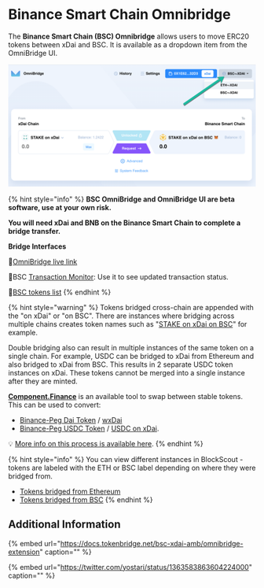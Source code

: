 # Binance Smart Chain Omnibridge

The **Binance Smart Chain \(BSC\) Omnibridge** allows users to move ERC20 tokens between xDai and BSC. It is available as a dropdown item from the OmniBridge UI.

![](../../../.gitbook/assets/bsc-ui.png)

{% hint style="info" %}
**BSC OmniBridge and OmniBridge UI are beta software, use at your own risk.**

**You will need xDai and BNB on the Binance Smart Chain to complete a bridge transfer.**

**Bridge Interfaces**

🌉[OmniBridge live link](https://omni.xdaichain.com/bridge)

🌉BSC [Transaction Monitor](https://alm-bsc-xdai.herokuapp.com/): Use it to see updated transaction status.

🌉[BSC tokens list](https://blockscout.com/xdai/mainnet/bridged-tokens/bsc)
{% endhint %}

{% hint style="warning" %}
Tokens bridged cross-chain are appended with the "on xDai" or "on BSC". There are instances where bridging across multiple chains creates token names such as "[STAKE on xDai on BSC](https://www.bscscan.com/token/0x24e5cf4a0577563d4e7761d14d53c8d0b504e337)" for example.

Double bridging also can result in multiple instances of the same token on a single chain. For example, USDC can be bridged to xDai from Ethereum and also bridged to xDai from BSC. This results in 2 separate USDC token instances on xDai. These tokens cannot be merged into a single instance after they are minted.

[**Component.Finance**](https://xdai.component.finance/) is an available tool to swap between stable tokens. This can be used to convert:

* [Binance-Peg Dai Token](https://bscscan.com/token/0x1af3f329e8be154074d8769d1ffa4ee058b1dbc3) / [wxDai](https://blockscout.com/xdai/mainnet/tokens/0xe91D153E0b41518A2Ce8Dd3D7944Fa863463a97d/token-transfers)
* [Binance-Peg USDC Token](https://blockscout.com/xdai/mainnet/tokens/0xD10Cc63531a514BBa7789682E487Add1f15A51E2/token-transfers) / [USDC on xDai](https://blockscout.com/xdai/mainnet/tokens/0xDDAfbb505ad214D7b80b1f830fcCc89B60fb7A83/token-transfers). 

💡 [More info on this process is available here](dai-token-on-xdai-bsc.md).
{% endhint %}

{% hint style="info" %}
You can view different instances in BlockScout - tokens are labeled with the ETH or BSC label depending on where they were bridged from.

* [Tokens bridged from Ethereum](https://blockscout.com/xdai/mainnet/bridged-tokens/eth)
* [Tokens bridged from BSC](https://blockscout.com/xdai/mainnet/bridged-tokens/bsc)
{% endhint %}

## Additional Information

{% embed url="https://docs.tokenbridge.net/bsc-xdai-amb/omnibridge-extension" caption="" %}

{% embed url="https://twitter.com/yostari/status/1363583863604224000" caption="" %}

